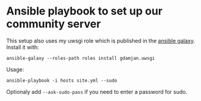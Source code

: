 Ansible playbook to set up our community server
===============================================

This setup also uses my uwsgi role which is published in the [ansible galaxy](https://galaxy.ansible.com/).
Install it with:

    ansible-galaxy --roles-path roles install gdamjan.uwsgi


Usage:

    ansible-playbook -i hosts site.yml --sudo

Optionaly add `--ask-sudo-pass` if you need to enter a password for sudo.
